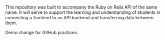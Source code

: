 This repository was built to accompany the Ruby on Rails API of the same name. It will serve to support the learning and understanding of students in connecting a frontend to an API backend and transferring data between them.

Demo change for GitHub practices.

